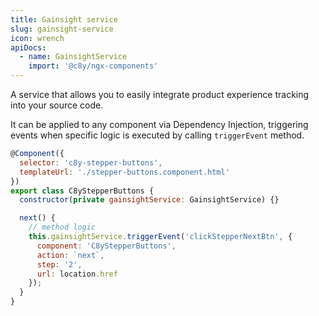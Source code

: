 ```yaml
---
title: Gainsight service
slug: gainsight-service
icon: wrench
apiDocs:
  - name: GainsightService
    import: '@c8y/ngx-components'
---
```

<!-- markdownlint-disable MD025 -->
<!-- markdownlint-disable MD033 -->
<!-- markdownlint-disable MD051 -->

A service that allows you to easily integrate product experience tracking into your source code.

It can be applied to any component via Dependency Injection, triggering events when specific logic
is executed by calling `triggerEvent` method.

```js
@Component({
  selector: 'c8y-stepper-buttons',
  templateUrl: './stepper-buttons.component.html'
})
export class C8yStepperButtons {
  constructor(private gainsightService: GainsightService) {}

  next() {
    // method logic
    this.gainsightService.triggerEvent('clickStepperNextBtn', {
      component: 'C8yStepperButtons',
      action: `next`,
      step: '2',
      url: location.href
    });
  }
}
```
